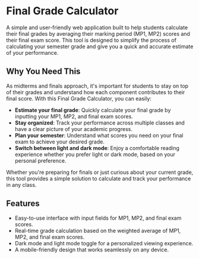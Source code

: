 # Final Grade Calculator

A simple and user-friendly web application built to help students calculate their final grades by averaging their marking period (MP1, MP2) scores and their final exam score. This tool is designed to simplify the process of calculating your semester grade and give you a quick and accurate estimate of your performance.

## Why You Need This

As midterms and finals approach, it's important for students to stay on top of their grades and understand how each component contributes to their final score. With this Final Grade Calculator, you can easily:

- **Estimate your final grade**: Quickly calculate your final grade by inputting your MP1, MP2, and final exam scores.
- **Stay organized**: Track your performance across multiple classes and have a clear picture of your academic progress.
- **Plan your semester**: Understand what scores you need on your final exam to achieve your desired grade.
- **Switch between light and dark mode**: Enjoy a comfortable reading experience whether you prefer light or dark mode, based on your personal preference.

Whether you're preparing for finals or just curious about your current grade, this tool provides a simple solution to calculate and track your performance in any class.

## Features

- Easy-to-use interface with input fields for MP1, MP2, and final exam scores.
- Real-time grade calculation based on the weighted average of MP1, MP2, and final exam scores.
- Dark mode and light mode toggle for a personalized viewing experience.
- A mobile-friendly design that works seamlessly on any device.
